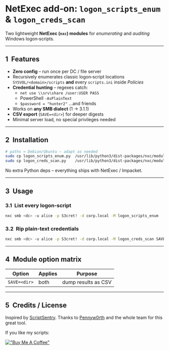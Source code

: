 
# NetExec add‑on: `logon_scripts_enum` & `logon_creds_scan`

Two lightweight **NetExec (`nxc`) modules** for _enumerating_ and _auditing_ Windows logon‑scripts.

---

## 1  Features
* **Zero config** – run once per DC / file server  
* Recursively enumerates classic logon‑script locations  
  `SYSVOL/<domain>/scripts` **and** every `scripts.ini` inside *Policies*  
* **Credential hunting** – regexes catch:
  * `net use \\srv\share /user:USER PASS`
  * PowerShell `-AsPlainText`
  * `$password = "hunter2"` …and friends  
* Works on **any SMB dialect** (1 → 3.1.1)  
* **CSV export** (`SAVE=<dir>`) for deeper digests  
* Minimal server load, no special privileges needed

---

## 2  Installation
```bash
# paths ≈ Debian/Ubuntu – adapt as needed
sudo cp logon_scripts_enum.py  /usr/lib/python3/dist-packages/nxc/modules/
sudo cp logon_creds_scan.py    /usr/lib/python3/dist-packages/nxc/modules/
```
No extra Python deps – everything ships with NetExec / Impacket.

---

## 3  Usage

### 3.1  List every logon‑script
```bash
nxc smb <dc> -u alice -p S3cret! -d corp.local -M logon_scripts_enum
```

### 3.2  Rip plain‑text credentials
```bash
nxc smb <dc> -u alice -p S3cret! -d corp.local -M logon_creds_scan SAVE=/tmp
```

---

## 4  Module option matrix

| Option          | Applies | Purpose                     |
|-----------------|---------|-----------------------------|
| `SAVE=<dir>`    | both    | dump results as CSV         |

---

## 5  Credits / License
Inspired by [ScriptSentry](https://github.com/techspence/ScriptSentry).
Thanks to [Pennyw0rth](https://github.com/Pennyw0rth/NetExec) and the whole team for this great tool.


If you like my scripts:

[!["Buy Me A Coffee"](https://www.buymeacoffee.com/assets/img/custom_images/orange_img.png)](https://www.buymeacoffee.com/klau5t4ler0x90)

